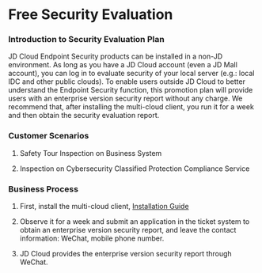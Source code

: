 # Free Security Evaluation 

### Introduction to Security Evaluation Plan

JD Cloud Endpoint Security products can be installed in a non-JD environment. As long as you have a JD Cloud account (even a JD Mall account), you can log in to evaluate security of your local server (e.g.: local IDC and other public clouds).
To enable users outside JD Cloud to better understand the Endpoint Security function, this promotion plan will provide users with an enterprise version security report without any charge. We recommend that, after installing the multi-cloud client, you run it for a week and then obtain the security evaluation report.

### Customer Scenarios 

1. Safety Tour Inspection on Business System

2. Inspection on Cybersecurity Classified Protection Compliance Service

### Business Process 

1. First, install the multi-cloud client, [Installation Guide](../Operation-Guide/MultiCloud-Install.md)

2. Observe it for a week and submit an application in the ticket system to obtain an enterprise version security report, and leave the contact information: WeChat, mobile phone number.

3. JD Cloud provides the enterprise version security report through WeChat.

